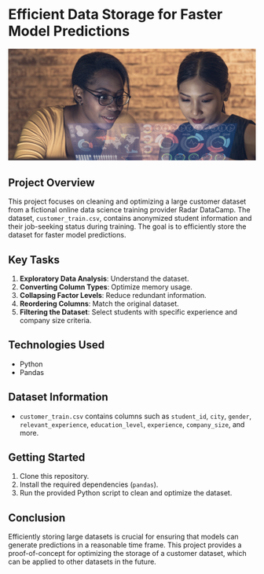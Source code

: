 # Efficient Data Storage for Faster Model Predictions

![Two data scientists working on a dashboard.](hr-image-small.png)

## Project Overview
This project focuses on cleaning and optimizing a large customer dataset from a fictional online data science training provider Radar DataCamp. The dataset, `customer_train.csv`, contains anonymized student information and their job-seeking status during training. The goal is to efficiently store the dataset for faster model predictions.

## Key Tasks
1. **Exploratory Data Analysis**: Understand the dataset.
2. **Converting Column Types**: Optimize memory usage.
3. **Collapsing Factor Levels**: Reduce redundant information.
4. **Reordering Columns**: Match the original dataset.
5. **Filtering the Dataset**: Select students with specific experience and company size criteria.

## Technologies Used
- Python
- Pandas

## Dataset Information
- `customer_train.csv` contains columns such as `student_id`, `city`, `gender`, `relevant_experience`, `education_level`, `experience`, `company_size`, and more.

## Getting Started
1. Clone this repository.
2. Install the required dependencies (`pandas`).
3. Run the provided Python script to clean and optimize the dataset.

## Conclusion
Efficiently storing large datasets is crucial for ensuring that models can generate predictions in a reasonable time frame. This project provides a proof-of-concept for optimizing the storage of a customer dataset, which can be applied to other datasets in the future.
